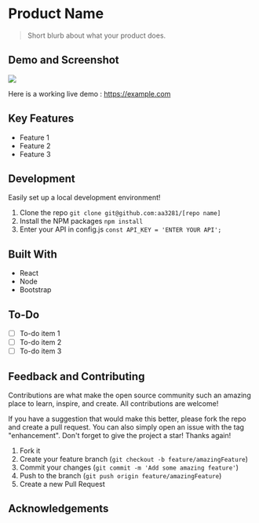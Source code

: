 # Product Name
> Short blurb about what your product does.

## Demo and Screenshot
![](screenshot.png)

Here is a working live demo : https://example.com

## Key Features
- Feature 1
- Feature 2
- Feature 3

## Development
Easily set up a local development environment!

1. Clone the repo
    ```git clone git@github.com:aa3281/[repo name]```
2. Install the NPM packages 
    ```npm install```
3. Enter your API in config.js
    ```const API_KEY = 'ENTER YOUR API';```

## Built With
- React
- Node
- Bootstrap

## To-Do
- [ ] To-do item 1
- [ ] To-do item 2
- [ ] To-do item 3

## Feedback and Contributing
Contributions are what make the open source community such an amazing place to learn, inspire, and create. All contributions are welcome!

If you have a suggestion that would make this better, please fork the repo and create a pull request. You can also simply open an issue with the tag "enhancement". Don't forget to give the project a star! Thanks again!

1. Fork it 
2. Create your feature branch (`git checkout -b feature/amazingFeature`)
3. Commit your changes (`git commit -m 'Add some amazing feature'`)
4. Push to the branch (`git push origin feature/amazingFeature`)
5. Create a new Pull Request

## Acknowledgements
